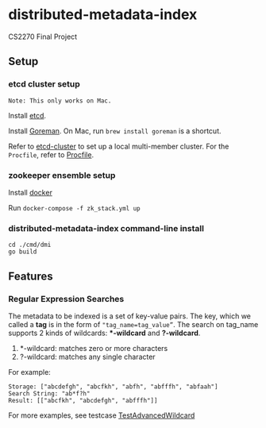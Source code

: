 # distributed-metadata-index

CS2270 Final Project

## Setup

### etcd cluster setup

`Note: This only works on Mac.`

Install [etcd](https://github.com/etcd-io/etcd/releases/).

Install [Goreman](https://github.com/mattn/goreman). On Mac, run `brew install goreman` is a shortcut.

Refer to [etcd-cluster](https://etcd.io/docs/v3.4/dev-guide/local_cluster/) to set up a local multi-member cluster. For the `Procfile`, refer to [Procfile](https://github.com/etcd-io/etcd/blob/main/Procfile).

### zookeeper ensemble setup

Install [docker](https://docs.docker.com/get-docker/)

Run `docker-compose -f zk_stack.yml up`

### distributed-metadata-index command-line install

```
cd ./cmd/dmi
go build
```

## Features

### Regular Expression Searches

The metadata to be indexed is a set of key-value pairs. The key, which we called a **tag** is in the form of `"tag_name=tag_value”`. The search on tag_name supports 2 kinds of wildcards: **\*-wildcard** and **?-wildcard**.

1. \*-wildcard: matches zero or more characters
2. ?-wildcard: matches any single character

For example:

```
Storage: ["abcdefgh", "abcfkh", "abfh", "abfffh", "abfaah"]
Search String: "ab*f?h"
Result: [["abcfkh", "abcdefgh", "abfffh"]]
```

For more examples, see testcase [TestAdvancedWildcard](https://github.com/Zhe-Shen/distributed-metadata-index/blob/2022e4394bd1e8db7fc2d810d3371c8e8b1bdb93/test/zk_test.go#L77)
